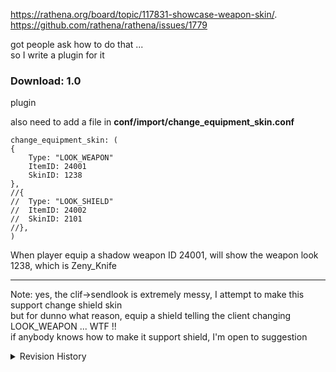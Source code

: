 https://rathena.org/board/topic/117831-showcase-weapon-skin/.  
https://github.com/rathena/rathena/issues/1779

got people ask how to do that ...  
so I write a plugin for it

### Download: 1.0
plugin

also need to add a file in **conf/import/change_equipment_skin.conf**

```
change_equipment_skin: (
{
	Type: "LOOK_WEAPON"
	ItemID: 24001
	SkinID: 1238
},
//{
//	Type: "LOOK_SHIELD"
//	ItemID: 24002
//	SkinID: 2101
//},
)
```

When player equip a shadow weapon ID 24001, will show the weapon look 1238, which is Zeny_Knife

------------------------------------

Note: yes, the clif->sendlook is extremely messy, I attempt to make this support change shield skin  
but for dunno what reason, equip a shield telling the client changing LOOK_WEAPON ... WTF !!  
if anybody knows how to make it support shield, I'm open to suggestion

<details>
<summary>Revision History</summary>

0.1
- initial draft

0.2
- apply the libconfig format

0.3
- apply vector

0.4 - plugin
- shield are send as LOOK_WEAPON .... bullshit

1.0 - plugin
- release with just the weapon look
</details>
